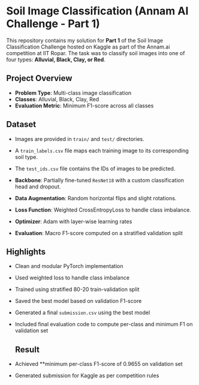 # Soil Image Classification (Annam AI Challenge - Part 1)

This repository contains my solution for **Part 1** of the Soil Image Classification Challenge hosted on Kaggle as part of the Annam.ai competition at IIT Ropar. The task was to classify soil images into one of four types: **Alluvial, Black, Clay, or Red**.

## Project Overview

- **Problem Type**: Multi-class image classification
- **Classes**: Alluvial, Black, Clay, Red
- **Evaluation Metric**: Minimum F1-score across all classes 

## Dataset

- Images are provided in `train/` and `test/` directories.
- A `train_labels.csv` file maps each training image to its corresponding soil type.
- The `test_ids.csv` file contains the IDs of images to be predicted.

- **Backbone**: Partially fine-tuned `ResNet18` with a custom classification head and dropout.
- **Data Augmentation**: Random horizontal flips and slight rotations.
- **Loss Function**: Weighted CrossEntropyLoss to handle class imbalance.
- **Optimizer**: Adam with layer-wise learning rates
- **Evaluation**: Macro F1-score computed on a stratified validation split

## Highlights

- Clean and modular PyTorch implementation
- Used weighted loss to handle class imbalance
- Trained using stratified 80-20 train-validation split
- Saved the best model based on validation F1-score
- Generated a final `submission.csv` using the best model
- Included final evaluation code to compute per-class and minimum F1 on validation set

  ## Result

- Achieved **minimum per-class F1-score of 0.9655 on validation set
- Generated submission for Kaggle as per competition rules

